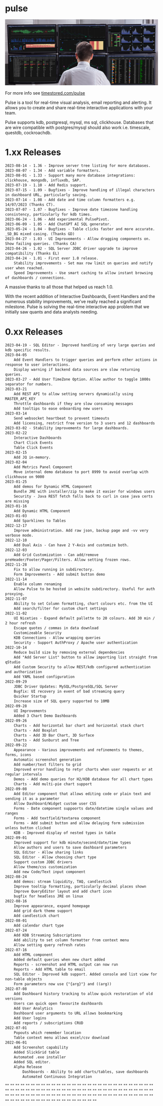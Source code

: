 # pulse

![Pulse](/multi-chart3-dark.jpg)

For more info see [timestored.com/pulse](http://timestored.com/pulse "timestored.com/pulse")

Pulse is a tool for real-time visual analysis, email reporting and alerting.
It allows you to create and share real-time interactive applications with your team.

Pulse supports kdb, postgresql, mysql, ms sql, clickhouse. 
Databases that are wire compatible with postgres/mysql should also work i.e. timescale, questdb, cockroachdb.



# 1.xx Releases

    2023-08-14 - 1.36 - Improve server tree listing for more databases.
    2023-08-07 - 1.34 - Add variable formatters.
    2023-08-01 - 1.33 - Support many more database integrations: clickhouse, mongodb, influxdb, SAP.
    2023-07-19 - 1.10 - Add Redis support.
    2023-07-15 - 1.09 - Bugfixes - Improve handling of illegal characters in dashboard URL, particularly saving.
    2023-07-14 - 1.08 - Add date and time column formatters e.g. 14/07/2023 (Thanks CT).
    2023-07-07 - 1.07 - Bugfixes - Improve date timezone handling consistency, particularly for kdb times.
    2023-06-24 - 1.06 - Add experimental PulsePivot.
    2023-06-09 - 1.05 - Add ChatGPT AI SQL generator.
    2023-05-24 - 1.04 - Bugfixes - Table clicks faster and more accurate. _SD_BG mixed casing. (Thanks GD)
    2023-04-27 - 1.03 - UI Improvements - Allow dragging components on. Show failing queries. (Thanks CA)
    2023-04-26 - 1.02 - SQL Server JDBC driver upgrade to improve compatibility (Thanks EL)
    2023-04-24 - 1.01 - First ever 1.0 release.
        Stability improvements - Set max row limit on queries and notify user when reached.
        Speed Improvements - Use smart caching to allow instant browsing of dashboards / connections.

A massive thanks to all those that helped us reach 1.0.

With the recent addition of Interactive Dashboards, Event Handlers and the numerous stability improvements, we've really reached a significant milestone. Pulse is solving the real-time interactive app problem that we initially saw quants and data analysts needing.

# 0.xx Releases

    2023-04-19 - SQL Editor - Improved handling of very large queries and kdb specific results.
    2023-04-05
        Add Event Handlers to trigger queries and perform other actions in response to user interactions.
        Display warning if backend data sources are slow returning queries.
    2023-03-27 - Add User TimeZone Option. Allow author to toggle 1000s separator for numbers.
    2023-03-21
        Add REST API to allow setting servers dynamically using MASTER_API_KEY
        Throttle dashboards if they are slow consuming messages
        Add tooltips to ease onboarding new users
    2023-03-14
        Send websocket heartbeat to prevent timeouts
        Add licensing, restrict free version to 3 users and 12 dashboards
    2023-03-02 - Stability improvements for large dashboards.
    2023-02-22
        Interactive Dashboards
        Chart Click Events
        Table Click Events
    2023-02-15
        Add JQ in-memory.
    2023-02-04
        Add Metrics Panel Component
        Move internal demo database to port 8999 to avoid overlap with clickhouse on 9000
    2023-01-25
        Add demos for Dynamic HTML Component
        Bundle JRE with installer/zip to make it easier for windows users
        Security - Java REST fetch falls back to curl in case java certs are missing
    2023-01-16
        Add Dynamic HTML Component
    2023-01-03
        Add Sparklines to Tables
    2022-12-17
        Improve administration. Add raw json, backup page and -vv very verbose mode.
    2022-12-10
        Add Dual Axis - Can have 2 Y-Axis and customize both.
    2022-12-03
        Add Grid Customization - Can add/remove preHeader/Footer/Pager/Filters. Allow setting frozen rows.
    2022-11-28
        Fix to allow running in subdirectory.
        Form Improvements - Add submit button demo
    2022-11-14
        Enable column renaming
        Allow Pulse to be hosted in website subdirectory. Useful for auth proxying.
    2022-11-07
        Ability to set Column formatting, chart colours etc. from the UI
        Add search/filter for custom chart settings
    2022-11-02
        UI Niceties - Expand default pallette to 20 colours. Add 30 min / 2 hour refresh
        Escape quotes / commas in data download
        Customizeable Security
        KDB Connections - Allow wrapping queries
        Security - Support AuthProxy / Apache user authentication
    2022-10-14
        Reduce build size by removing external dependencies
        Add "Add Server List" button to allow importing list straight from qStudio
        Add Custom Security to allow REST/kdb configured authentication and authorization
        Add YAML based configuration
    2022-09-29
        JDBC Driver Updates: MySQL/PostgreSQL/SQL Server
        Bugfix: UI recovery in event of bad streaming query
        Quicker Startup
        Increase size of SQL query supported to 10MB
    2022-09-28
        UI Improvements
        Added 3 Chart Demo Dashboards
    2022-09-26
        Charts - Add horizontal bar chart and horizontal stack chart
        Charts - Add Boxplot
        Charts - Add 3D Bar Chart, 3D Surface
        Charts - Add Sunburst and Tree
    2022-09-22
        Appearance - Various improvements and refinements to themes, forms, icons
        Automatic screenshot generation
        Add number/text filters to grid
        Improved error handling to retyr charts when user requests or at regular intervals
        Demos - Add demo queries for H2/KDB database for all chart types
        Charts - Add multi-pie chart support
    2022-09-08
        Add Editor component that allows editing code or plain text and sending it as a parameter
        Allow Dashboard/Widget custom user CSS
        Forms - Date component suppoorts date/datetime single values and ranges
        Forms - Add textfield/textarea component
        Forms - Add submit button and allow delaying form submission unless button clicked
        KDB - Improved display of nested types in table
    2022-09-01
        Improved support for kdb minute/second/date/time types
        Allow authors and users to save dashboard parameters
        SQL Editor - Allow sharing links
        SQL Editor - Allow choosing chart type
        Support custom JDBC drivers
        Allow theme/css customization
        Add new Code/Text input component
    2022-08-24
        Add demos: stream liquidity, TAQ, candlestick
        Improve tooltip formatting, particularly decimal places shown
        Improve QueryEditor layout and add chart icon
        bugfix for headless JRE on linux
    2022-08-16
        Improve appearance, expand homepage
        Add grid dark theme support
        Add candlestick chart
    2022-08-01
        Add calendar chart type
    2022-07-24
        Add KDB Streaming Subscriptions
        Add ability to set column formatter from context menu
        Allow setting query refresh rates
    2022-07-16
        Add HTML component
        Added default queries when new chart added
        Reports - screenshot and HTML output can now run
        Reports - Add HTML table to email
        SQL Editor - Improved kdb support. Added console and list view for non-table objects
        Form parameters now use {"{arg}"} and ((arg))
    2022-07-08
        Add Dashboard history tracking to allow quick restoration of old versions
        Users can quick open favourite dashboards
        Add User Analytics
        Dashboard user arguments to URL allows bookmarking
        Add User logins
        Add reports / subscriptions CRUD
    2022-07-01
        Popouts which remember location
        Table context menu allows excel/csv download
    2022-06-01
        Add Screenshot capability
        Added SlickGrid table
        Automated .exe installer
        Added SQL editor.
        Alpha Release
            Dashboards - Ability to add charts/tables, save dashboards
            Automated Continuous Integration
""
"" 
"" 
"" 
"" 
"" 
"" 
"" 
"" 
"" 
"" 
"" 
"" 
"" 
"" 
"" 
"" 
"" 
"" 
"" 
"" 
"" 
"" 
"" 
"" 
"" 
"" 
"" 
"" 
"" 
"" 
"" 
"" 
"" 
"" 
"" 
"" 
"" 
"" 
"" 
"" 
"" 
"" 
"" 
"" 
"" 
"" 
"" 
"" 
"" 
"" 
"" 
"" 
"" 
"" 
"" 
"" 
"" 
"" 
"" 
"" 
"" 
"" 
"" 
"" 
"" 
"" 
"" 
"" 
"" 
"" 
"" 
"" 
"" 
"" 
"" 
"" 
"" 
"" 
"" 
"" 
"" 
"" 
"" 
"" 
"" 
"" 
"" 
"" 
"" 
"" 
"" 
"" 
"" 
"" 
"" 
"" 
"" 
"" 
"" 
"" 
"" 
"" 
"" 
"" 
